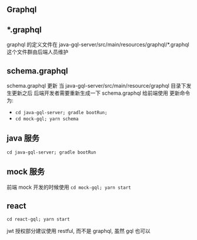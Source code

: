 ## Graphql

## \*.graphql

graphql 的定义文件在 java-gql-server/src/main/resources/graphql/\*.graphql 这个文件群由后端人员维护

## schema.graphql

schema.graphql 更新
当 java-gql-server/src/main/resource/graphql 目录下发生更新之后
后端开发者需要重新生成一下 schema.graphql 给前端使用
更新命令为:

- `cd java-gql-server; gradle bootRun;`
- `cd mock-gql; yarn schema`

## java 服务

`cd java-gql-server; gradle bootRun`

## mock 服务

前端 mock 开发的时候使用
`cd mock-gql; yarn start`

## react

`cd react-gql; yarn start`

jwt 授权部分建议使用 restful, 而不是 graphql, 虽然 gql 也可以

